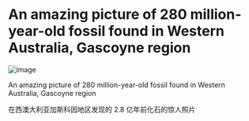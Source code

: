 # An amazing picture of 280 million-year-old fossil found in Western Australia, Gascoyne region

![image](https://user-images.githubusercontent.com/13718575/151093955-9f9672b7-5f96-4014-a5d1-740b170dc129.png)

An amazing picture of 280 million-year-old fossil found in Western Australia, Gascoyne region

在西澳大利亚加斯科因地区发现的 2.8 亿年前化石的惊人照片
